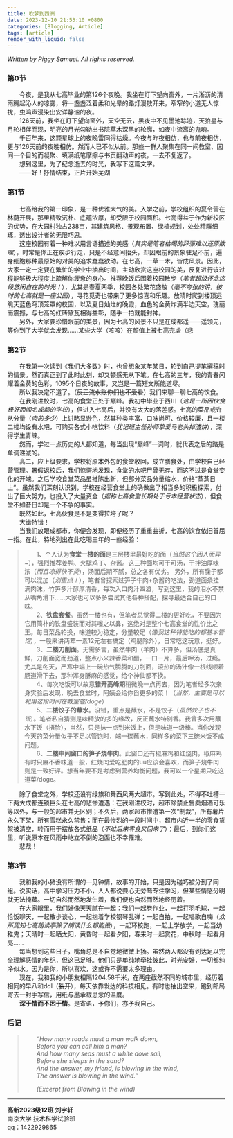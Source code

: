 ```yaml
---
title: 吹梦到西洲
date: 2023-12-10 21:53:10 +0800
categories: [Blogging, Article]
tags: [article]
render_with_liquid: false
---
```

*Written by Piggy Samuel. All rights reserved.*
### **第0节**
&emsp;&emsp;今夜，是我从七高毕业的第126个夜晚。我坐在灯下望向窗外，一片淅沥的清雨腾起沁人的凉雾，将一盏盏泛着柔和光晕的路灯漫散开来，窄窄的小道无人惊扰，虫鸣声浸染出安详静谧的夜。  
&emsp;&emsp;126天前，我坐在灯下望向窗外，天空无云，黑夜中不见墨池踪迹，天狼星与月轮相伴而现，明亮的月光勾勒出书院草木深黑的轮廓，如夜中流离的鬼魂。  
&emsp;&emsp;千百年来，这颗星球上的夜晚雷同得枯燥。今夜与昨夜相仿，也与前夜相仿，更与126天前的夜晚相仿。然而人已不似从前。那些一群人聚集在同一间教室、因同一个目的而凝聚、填满纸笔摩擦与书页翻动声的夜，一去不复返了。  
&emsp;&emsp;想到这里，为了纪念逝去的时光，我写下这篇文字。  
&emsp;&emsp;——好！抒情结束，正片开始芜湖

### **第1节**
&emsp;&emsp;七高给我的第一印象，是一种优雅大气的美。入学之前，学校组织的夏令营在林荫开展，那里精致沉朴、底蕴浓厚，却受限于校园面积。七高得益于作为新校区的优势，在大园村独占238亩，其建筑风格、景观布置、绿植规划，处处精雕细琢，透出设计者的无限巧思。  
&emsp;&emsp;这座校园有着一种难以用言语描述的美感（*其实是笔者枯竭的辞藻难以还原欸嘿*），时常是你正在疾步行走，只是不经意间抬头，却因眼前的景象驻足不前，遍身细胞那种最原始的对美的追求蠢蠢欲动。在七高，一草一木，皆成风景。因此，大家一定一定要在繁忙的学业中抽出时间，主动欣赏这座校园的美，反复进行该过程能够极大程度上疏解你疲惫的身心。推荐晚饭后围着校园散步（*笔者超级怀念这段悠闲自在的时光！*），尤其是春夏两季，校园各处繁花盛放（*毫不夸张的讲，彼时的七高就是一座公园*），寻花觅奇也带来了更多惊喜和乐趣。放晴时爬到楼顶远眺天蓝色穹顶笼罩的校园，以及夏日灿烂的晚霞，血色的金黄炸满半边天空，瑰丽而震撼，与七高的红砖黛瓦相得益彰，随手一拍就能封神。  
&emsp;&emsp;另外，大家要珍惜眼前的美景，因为七高的风景不只是在成都遥——遥领先，等你到了大学就会发现……某些大学（咳咳）在颜值上被七高完虐（悲

### **第2节**
&emsp;&emsp;在我第一次读到《我们大多数》时，也曾想象某年某日，轮到自己提笔撰稿时的情景。然而真正到了此时此刻，却又顿感无从下笔。在七高的三年，我的青春闪耀着金黄的色彩，1095个日夜的故事，又岂是一篇短文所能道尽。  
&emsp;&emsp;所以我决定不道了。（~~反正流水账你们也不爱看~~）我们来聊一聊七高的饮食。  
&emsp;&emsp;在我刚进校时，七高的食堂正处于巅峰。我初中毕业于西川（*这是一所因伙食极好而闻名成都的学校*），但进入七高后，并没有太大的落差感。七高的菜品或许从分量（*肉的多少*）上讲略显逊色，然其种类丰富、口味尚可、价格较廉，且一楼二楼均设有水吧，可购买各式小吃饮料（*犹记班主任孙师挚爱马老头掉渣饼*），深得学生青睐。  
&emsp;&emsp;然而，学过一点历史的人都知道，每当出现“巅峰”一词时，就代表之后的路是单调递减的。  
&emsp;&emsp;高二，应上级要求，学校将原本外包的食堂收回，成立膳食处，由学校自己经营管理。暑假返校后，我们惊愕地发现，食堂的水吧尸骨无存，而这不过是食堂变化的开端。之后学校食堂菜品虽推陈出新，但部分菜品分量缩水，价格“蒸蒸日上”。虽然我们深刻认识到，学校在经营食堂上的确做出了相当多的积极探索，付出了巨大努力，也投入了大量资金（*据称七高食堂长期处于亏本经营状态*），但食堂不如昔日却是一个不争的事实。  
&emsp;&emsp;既然如此，七高伙食是不是变得拉垮了呢？  
&emsp;&emsp;大错特错！  
&emsp;&emsp;当我们放眼成都市，你便会发现，即便经历了重重曲折，七高的饮食依旧首屈一指。在此，特地列出在此吃喝三年的一些经验：  
>&emsp;&emsp;1、个人认为**食堂一楼的面**是三层楼里最好吃的面（*当然这个因人而异~*），强烈推荐姜鸭、火腿鸡丁、杂酱。这三种面均可干可汤，干拌油厚味浓（*而且凉得快不烫*），汤面后期不腻，总之各有优劣。
另外，所有臊子都可以混加（*划重点！*），笔者曾探索过笋子牛肉+杂酱的吃法，劲道面条挂满肉沫，竹笋多汁醇厚清香，每次入口肉汁四溢，写到这里，我的泪水不禁从嘴角滑下……大家也可以多多尝试其他各种搭配，探寻最适合自己的口味。  
&emsp;&emsp;2、**铁盘套餐**。虽然一楼也有，但笔者总觉得二楼的更好吃，不要因为它用简朴的铁盘盛装而对其嗤之以鼻，这绝对是整个七高食堂的性价比之王。每日菜品轮换，味道较为稳定，分量较足（*像我这种特能吃的都基本管饱*），一般来讲两荤一素12元左右搞定（鸡腿除外），日常吃这玩意，挺好。  
&emsp;&emsp;3、**二楼刀削面**。无需多言，虽然牛肉（羊肉）不算多，但汤底是真鲜，刀削面宽而劲道，整点小米辣香菜和醋，一口一片，最后呷汤，过瘾。尤其是冬天，严寒中端上一碗热气腾腾的刀削面，滚热的汤汁像一根线顺着肠道滑下去，那种浑身酥麻的感觉，给个神仙都不换。  
&emsp;&emsp;4、每次吃饭可以故意**错开高峰期**稍微晚一点再去，因为笔者经多次亲身实验后发现，晚去食堂时，阿姨会给你舀更多的菜！（*当然，主要是可以利用这段时间在教室卷/doge*）  
&emsp;&emsp;5、**二楼饺子的蘸水**。没错，重点是蘸水，不是饺子（*虽然饺子也不错*）。笔者私自猜测是味精放的多的缘故，反正蘸水特别香。我曾多次用蘸水下饭（捂脸），当然，只是抹一点到米饭上，但是味道一级棒。当你发现今天的菜分量似乎不足以管饱时，端一碟蘸水，同样多的菜下三碗米饭不成问题。  
&emsp;&emsp;6、**二楼中间窗口的笋子烧牛肉**。此窗口还有椒麻鸡和红烧肉，椒麻鸡有时只麻不香味道一般，红烧肉爱吃肥肉的uu应该会喜欢，而笋子烧牛肉则是一致好评。想当年要不是考虑到营养均衡问题，我可以一个星期只吃这道菜/doge。

&emsp;&emsp;除了食堂之外，学校还设有绿旗和舞西风两大超市。写到此处，不得不吐槽一下两大成都连锁巨头在七高的悲惨遭遇：在我刚进校时，超市除禁止售卖烟酒可乐等以外，与一般的超市并无区别；不久后，两家超市惨遭第一次“制裁”，所有薯片永久下架，所有雪糕永久禁售；而在最惨烈的一段时间中，超市内近一半的零食货架被清空，转而用于摆放各式纸品（*不过后来零食又回来了*）；最后，到你们这里，听说原本在风雨中屹立不倒的泡面也不幸罹难。  
&emsp;&emsp;悲哉！

### **第3节**
&emsp;&emsp;我和我的小猪没有所谓的一见钟情，故事的开始，只是因为碰巧被分到了同组。说实话，高中学习压力不小，人人都说要心无旁骛专注学习，但某些情感分明就无法掩藏。一切自然而然地发生着，我们便也自然而然地经历着。  
&emsp;&emsp;在大家眼里，我们好像天天腻在一起：我们一起卷作业，一起打羽毛球，一起恰饭聊天，一起散步谈心，一起抱着学校钢琴乱弹；一起自拍，一起唱歌自嗨（*众所周知七高朗读亭除了朗读什么都能做*），一起环校跑，一起上学放学，一起当幼稚鬼；天晴时一起晒太阳，黄昏时一起看夕阳，春来时一起赏花，中秋时一起看月亮……  
&emsp;&emsp;每当想到这些日子，嘴角总是不自觉地微微上扬。虽然两人都没有到达足以完全理解感情的年纪，但这已足够。他们只是单纯地牵挂彼此，时光安好，一切都纯净似水。因为是你，所以喜欢，这或许不需要太多理由。  
&emsp;&emsp;现在，我和我的小朋友相隔1204.58千米，在两座截然不同的城市里，经历着相同的早八和ddl（~~裂开~~），每天依靠发达的科技相见。有时也抽出空来，跑到邮局寄去一封手写信，用纸与墨承载思念的温度。  
&emsp;&emsp;**深于情而不困于情**。是寄语，予你们，亦予我自己。

### **后记**
>&emsp;&emsp;*“How many roads must a man walk down,  
&emsp;&emsp;Before you can call him a man?  
&emsp;&emsp;And how many seas must a white dove sail,  
&emsp;&emsp;Before she sleeps in the sand?  
&emsp;&emsp;And the answer, my friend, is blowing in the wind,  
&emsp;&emsp;The answer is blowing in the wind.”*  
>
>&emsp;&emsp;*(Excerpt from Blowing in the wind)*  
---
**高新2023级12班 刘宇轩**  
南京大学 技术科学试验班  
qq：1422929865
